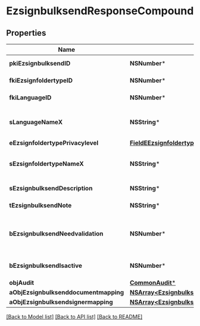 # EzsignbulksendResponseCompound

## Properties
Name | Type | Description | Notes
------------ | ------------- | ------------- | -------------
**pkiEzsignbulksendID** | **NSNumber*** | The unique ID of the Ezsignbulksend | 
**fkiEzsignfoldertypeID** | **NSNumber*** | The unique ID of the Ezsignfoldertype. | 
**fkiLanguageID** | **NSNumber*** | The unique ID of the Language.  Valid values:  |Value|Description| |-|-| |1|French| |2|English| | 
**sLanguageNameX** | **NSString*** | The Name of the Language in the language of the requester | 
**eEzsignfoldertypePrivacylevel** | [**FieldEEzsignfoldertypePrivacylevel***](FieldEEzsignfoldertypePrivacylevel.md) |  | 
**sEzsignfoldertypeNameX** | **NSString*** | The name of the Ezsignfoldertype in the language of the requester | 
**sEzsignbulksendDescription** | **NSString*** | The description of the Ezsignbulksend | 
**tEzsignbulksendNote** | **NSString*** | Note about the Ezsignbulksend | 
**bEzsignbulksendNeedvalidation** | **NSNumber*** | Whether the Ezsigntemplatepackage was automatically modified and needs a manual validation | 
**bEzsignbulksendIsactive** | **NSNumber*** | Whether the Ezsignbulksend is active or not | 
**objAudit** | [**CommonAudit***](CommonAudit.md) |  | 
**aObjEzsignbulksenddocumentmapping** | [**NSArray&lt;EzsignbulksenddocumentmappingResponseCompound&gt;***](EzsignbulksenddocumentmappingResponseCompound.md) |  | 
**aObjEzsignbulksendsignermapping** | [**NSArray&lt;EzsignbulksendsignermappingResponse&gt;***](EzsignbulksendsignermappingResponse.md) |  | 

[[Back to Model list]](../README.md#documentation-for-models) [[Back to API list]](../README.md#documentation-for-api-endpoints) [[Back to README]](../README.md)


